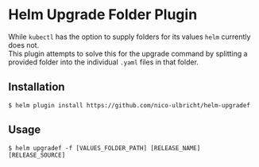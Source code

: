 # Helm Upgrade Folder Plugin
While `kubectl` has the option to supply folders for its values `helm` currently does not.  
This plugin attempts to solve this for the upgrade command by splitting a provided folder into the individual `.yaml` files in that folder.  
## Installation
`$ helm plugin install https://github.com/nico-ulbricht/helm-upgradef`

## Usage
`$ helm upgradef -f [VALUES_FOLDER_PATH] [RELEASE_NAME] [RELEASE_SOURCE]`